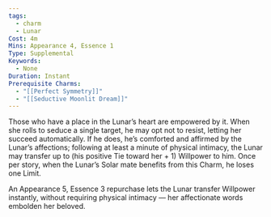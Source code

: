 ```yaml
---
tags:
  - charm
  - Lunar
Cost: 4m
Mins: Appearance 4, Essence 1
Type: Supplemental
Keywords:
  - None
Duration: Instant
Prerequisite Charms:
  - "[[Perfect Symmetry]]"
  - "[[Seductive Moonlit Dream]]"
---
```

Those who have a place in the Lunar’s heart are empowered by it. When she rolls to seduce a single target, he may opt not to resist, letting her succeed automatically. If he does, he’s comforted and affirmed  by the Lunar’s affections; following at least a minute of physical intimacy, the Lunar may transfer up to (his positive Tie toward her + 1) Willpower to him. Once per story, when the Lunar’s Solar mate benefits from this Charm, he loses one Limit. 

An Appearance 5, Essence 3 repurchase lets the Lunar transfer Willpower instantly, without requiring physical intimacy — her affectionate words embolden her beloved.